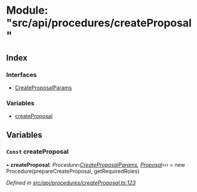 # Module: "src/api/procedures/createProposal"

## Index

### Interfaces

* [CreateProposalParams](../interfaces/_src_api_procedures_createproposal_.createproposalparams.md)

### Variables

* [createProposal](_src_api_procedures_createproposal_.md#const-createproposal)

## Variables

### `Const` createProposal

• **createProposal**: *Procedure‹[CreateProposalParams](../interfaces/_src_api_procedures_createproposal_.createproposalparams.md), [Proposal](../classes/_src_api_entities_proposal_index_.proposal.md)‹››* = new Procedure(prepareCreateProposal, getRequiredRoles)

*Defined in [src/api/procedures/createProposal.ts:123](https://github.com/PolymathNetwork/polymesh-sdk/blob/6f0a424/src/api/procedures/createProposal.ts#L123)*
